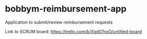 # bobbym-reimbursement-app
Application to submit/review reimbursement requests

Link to SCRUM board:
https://trello.com/b/Xgd07nxO/untitled-board
